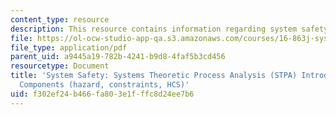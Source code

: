 ```yaml
---
content_type: resource
description: This resource contains information regarding system safety.
file: https://ol-ocw-studio-app-qa.s3.amazonaws.com/courses/16-863j-system-safety-spring-2016/f302ef24b466fa803e1fffc8d24ee7b6_MIT16_863JS16_LecNotes5.pdf
file_type: application/pdf
parent_uid: a9445a19-782b-4241-b9d8-4faf5b3cd456
resourcetype: Document
title: 'System Safety: Systems Theoretic Process Analysis (STPA) Introduction, Basic
  Components (hazard, constraints, HCS)'
uid: f302ef24-b466-fa80-3e1f-ffc8d24ee7b6
---
```

